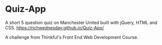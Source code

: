 # Quiz-App
A short 5 question quiz on Manchester United built with jQuery, HTML and CSS.
https://richwednesday.github.io/Quiz-App/

A challenge from Thinkful's Front End Web Development Course.
